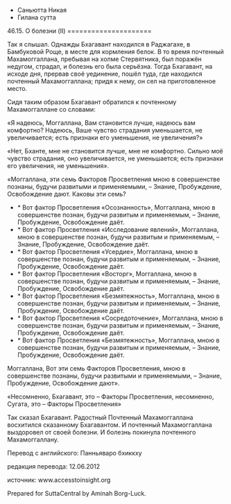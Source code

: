 









* Саньютта Никая
* Гилана сутта


46\.15\. О болезни \(II\)
\=\=\=\=\=\=\=\=\=\=\=\=\=\=\=\=\=\=\=\=\=



Так я слышал\. Однажды Бхагавант находился в Раджагахе, в Бамбуковой Роще, в месте для кормления белок\. В то время почтенный Махамоггаллана, пребывая на холме Стервятника, был поражён недугом, страдал, и болезнь его была серьёзна\. Тогда Бхагавант, на исходе дня, прервав своё уединение, пошёл туда, где находился почтенный Махамоггаллана; придя к нему, он сел на приготовленное место\.


Сидя таким образом Бхагавант обратился к почтенному Махамоггаллане со словами:


«Я надеюсь, Моггаллана, Вам становится лучше, надеюсь вам комфортно? Надеюсь, Ваше чувство страдания уменьшается, не увеличивается; есть признаки его уменьшения, не увеличения?»


«Нет, Бханте, мне не становится лучше, мне не комфортно\. Сильно моё чувство страдания, оно увеличивается, не уменьшается; есть признаки его увеличения, не уменьшения»\.


«Моггаллана, эти семь Факторов Просветления мною в совершенстве познаны, будучи развитыми и применяемыми, – Знание, Пробуждение, Освобождение дают\. Каковы эти семь?


* \* Вот фактор Просветления «Осознанность», Моггаллана, мною в совершенстве познан, будучи развитым и применяемым, – Знание, Пробуждение, Освобождение даёт\.
* \* Вот фактор Просветления «Исследование явлений», Моггаллана, мною в совершенстве познан, будучи развитым и применяемым, – Знание, Пробуждение, Освобождение даёт\.
* \* Вот фактор Просветления «Усердие», Моггаллана, мною в совершенстве познан, будучи развитым и применяемым, – Знание, Пробуждение, Освобождение даёт\.
* \* Вот фактор Просветления «Восторг», Моггаллана, мною в совершенстве познан, будучи развитым и применяемым, – Знание, Пробуждение, Освобождение даёт\.
* \* Вот фактор Просветления «Безмятежность», Моггаллана, мною в совершенстве познан, будучи развитым и применяемым, – Знание, Пробуждение, Освобождение даёт\.
* \* Вот фактор Просветления «Сосредоточение», Моггаллана, мною в совершенстве познан, будучи развитым и применяемым, – Знание, Пробуждение, Освобождение даёт\.
* \* Вот фактор Просветления «Безмятежность», Моггаллана, мною в совершенстве познан, будучи развитым и применяемым, – Знание, Пробуждение, Освобождение даёт\.


Моггаллана, Вот эти семь Факторов Просветления, мною в совершенстве познаны, будучи развитыми и применяемыми, – Знание, Пробуждение, Освобождение дают»\.


«Несомненно, Бхагавант, это – Факторы Просветления, несомненно, Сугата, это – Факторы Просветления»


Так сказал Бхагавант\. Радостный Почтенный Махамоггаллана восхитился сказанному Бхагавантом\. И почтенный Махамоггаллана выздоровел от своей болезни\. И болезнь покинула почтенного Махамоггаллану\.



Перевод с английского: Панньяваро бхиккху


редакция перевода: 12\.06\.2012


источник: www\.accesstoinsight\.org


Prepared for SuttaCentral by Aminah Borg\-Luck\.






